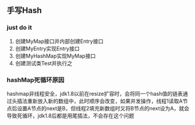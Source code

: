 ## 手写Hash

### just do it
1. 创建MyMap接口并内部创建Entry接口
2. 创建MyEntry实现Entry接口
3. 创建MyHashMap实现MyMap接口
4. 创建测试类Test并执行之

### hashMap死循环原因
hashmap非线程安全，jdk1.8以前在resize扩容时，会将同一个hash值的链表通过头插法重新放入新的数组中，此时顺序会改变，如果并发操作，线程1读取A节点后设置A节点的next是B，但线程2填充新数组时又将B节点的next设为A，就会导致死循环，jdk1.8后都是用尾插法，不会存在这个问题
